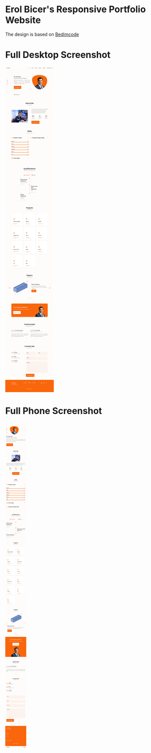 # Erol Bicer's Responsive Portfolio Website

The design is based on [Bedimcode](https://github.com/bedimcode)

# Full Desktop Screenshot

![preview img](/desktop-ss.png)

# Full Phone Screenshot

![preview img](/phone-ss.png)
